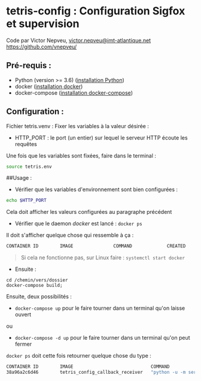 # tetris-config : Configuration Sigfox et supervision
Code par Victor Nepveu, victor.nepveu@imt-atlantique.net
https://github.com/vnepveu/

## Pré-requis :

- Python (version >= 3.6) ([installation Python](https://www.python.org/downloads/))
- docker ([installation docker](https://docs.docker.com/install/))
- docker-compose ([installation docker-compose](https://docs.docker.com/compose/install/))

## Configuration :
Fichier tetris.venv :
Fixer les variables à la valeur désirée :
- HTTP_PORT : le port (un entier) sur lequel le serveur HTTP écoute les requêtes

Une fois que les variables sont fixées, faire dans le terminal :
```bash
source tetris.env
```

##Usage :
- Vérifier que les variables d'environnement sont bien configurées :
```bash
echo $HTTP_PORT
```
Cela doit afficher les valeurs configurées au paragraphe précédent

- Vérifier que le daemon *docker* est lancé :
``docker ps``

Il doit s'afficher quelque chose qui ressemble à ça :
```bash
CONTAINER ID        IMAGE               COMMAND             CREATED             STATUS              PORTS               NAMES
```
>Si cela ne fonctionne pas, sur Linux faire :
``systemctl start docker``
- Ensuite :
```bashj
cd /chemin/vers/dossier
docker-compose build;
```
Ensuite, deux possibilités :

- ``docker-compose up`` pour le faire tourner dans un terminal qu'on laisse ouvert

ou 

- ``docker-compose -d up`` pour le faire tourner dans un terminal qu'on peut fermer

```docker ps```
doit cette fois retourner quelque chose du type :
```bash
CONTAINER ID        IMAGE                             COMMAND                  CREATED             STATUS              PORTS                    NAMES
38a96a2c6d46        tetris_config_callback_receiver   "python -u -m server…"   26 seconds ago      Up 2 seconds        0.0.0.0:8080->8080/tcp   callback_receiver

```


